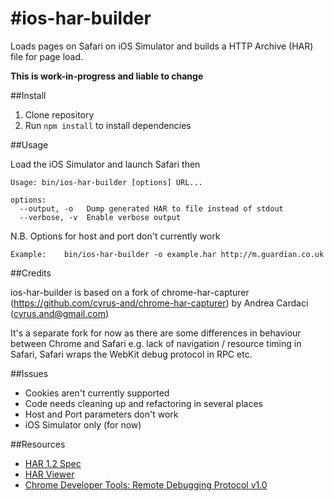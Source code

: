 #ios-har-builder
===================

Loads pages on Safari on iOS Simulator and builds a HTTP Archive (HAR) file for page load.

**This is work-in-progress and liable to change**

##Install

1. Clone repository
2. Run ```npm install``` to install dependencies

##Usage

Load the iOS Simulator and launch Safari then

    Usage: bin/ios-har-builder [options] URL...

    options:
      --output, -o   Dump generated HAR to file instead of stdout
      --verbose, -v  Enable verbose output

N.B. Options for host and port don't currently work

    Example:    bin/ios-har-builder -o example.har http://m.guardian.co.uk

##Credits

ios-har-builder is based on a fork of chrome-har-capturer (https://github.com/cyrus-and/chrome-har-capturer) by Andrea Cardaci (cyrus.and@gmail.com)

It's a separate fork for now as there are some differences in behaviour between Chrome and Safari e.g. lack of navigation / resource timing in Safari, Safari wraps the WebKit debug protocol in RPC etc.

##Issues

- Cookies aren't currently supported
- Code needs cleaning up and refactoring in several places
- Host and Port parameters don't work
- iOS Simulator only (for now)

##Resources

- [HAR 1.2 Spec][1]
- [HAR Viewer][2]
- [Chrome Developer Tools: Remote Debugging Protocol v1.0][3]

[1]: http://www.softwareishard.com/blog/har-12-spec/
[2]: http://www.softwareishard.com/blog/har-viewer/
[3]: https://developers.google.com/chrome-developer-tools/docs/protocol/1.0/
[4]: https://developers.google.com/chrome-developer-tools/docs/network
